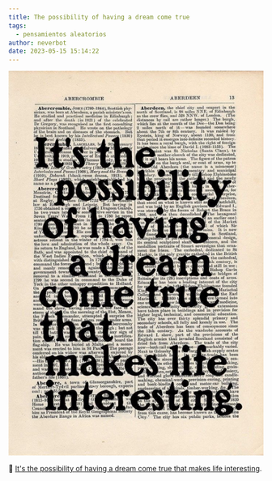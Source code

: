 ```yaml
---
title: The possibility of having a dream come true
tags:
  - pensamientos aleatorios
author: neverbot
date: 2023-05-15 15:14:22
---
```



![](./the-possibility-of-having-a-dream-come-true/313278584ff802f0dd94c63f05b1960800b92112.png)

🔗 [It's the possibility of having a dream come true that makes life interesting](https://neverbot.tumblr.com/post/709008030498537472).
